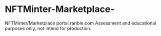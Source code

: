 # NFTMinter-Marketplace-
NFTMinter/Marketplace portal rarible.com Assessment and educational purposes only, not intend for production.
